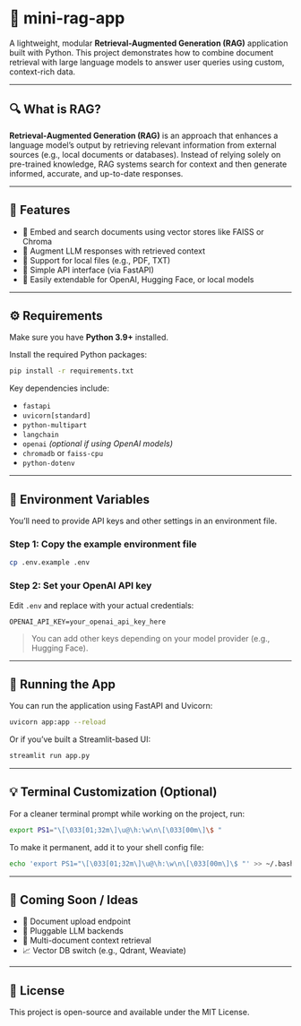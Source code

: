 # 🧠 mini-rag-app

A lightweight, modular **Retrieval-Augmented Generation (RAG)** application built with Python. This project demonstrates how to combine document retrieval with large language models to answer user queries using custom, context-rich data.

---

## 🔍 What is RAG?

**Retrieval-Augmented Generation (RAG)** is an approach that enhances a language model’s output by retrieving relevant information from external sources (e.g., local documents or databases). Instead of relying solely on pre-trained knowledge, RAG systems search for context and then generate informed, accurate, and up-to-date responses.

---

## 🚀 Features

* 🔎 Embed and search documents using vector stores like FAISS or Chroma
* 🧠 Augment LLM responses with retrieved context
* 📂 Support for local files (e.g., PDF, TXT)
* 🧪 Simple API interface (via FastAPI)
* 🧰 Easily extendable for OpenAI, Hugging Face, or local models

---

## ⚙️ Requirements

Make sure you have **Python 3.9+** installed.

Install the required Python packages:

```bash
pip install -r requirements.txt
```

Key dependencies include:

* `fastapi`
* `uvicorn[standard]`
* `python-multipart`
* `langchain`
* `openai` *(optional if using OpenAI models)*
* `chromadb` or `faiss-cpu`
* `python-dotenv`

---

## 🔐 Environment Variables

You’ll need to provide API keys and other settings in an environment file.

### Step 1: Copy the example environment file

```bash
cp .env.example .env
```

### Step 2: Set your OpenAI API key

Edit `.env` and replace with your actual credentials:

```env
OPENAI_API_KEY=your_openai_api_key_here
```

> You can add other keys depending on your model provider (e.g., Hugging Face).

---

## 🧪 Running the App

You can run the application using FastAPI and Uvicorn:

```bash
uvicorn app:app --reload
```

Or if you’ve built a Streamlit-based UI:

```bash
streamlit run app.py
```

---

## 💡 Terminal Customization (Optional)

For a cleaner terminal prompt while working on the project, run:

```bash
export PS1="\[\033[01;32m\]\u@\h:\w\n\[\033[00m\]\$ "
```

To make it permanent, add it to your shell config file:

```bash
echo 'export PS1="\[\033[01;32m\]\u@\h:\w\n\[\033[00m\]\$ "' >> ~/.bashrc
```

---

## 🧰 Coming Soon / Ideas

* 🔄 Document upload endpoint
* 🧩 Pluggable LLM backends
* 🧠 Multi-document context retrieval
* 📈 Vector DB switch (e.g., Qdrant, Weaviate)

---

## 📝 License

This project is open-source and available under the MIT License.
